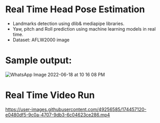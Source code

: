 


# Real Time Head Pose Estimation
- Landmarks detection using dlib& mediapipe libraries.
- Yaw, pitch and Roll prediction using machine learning models in real time.
- Dataset: AFLW2000 image
# Sample output:
![WhatsApp Image 2022-06-18 at 10 16 08 PM](https://user-images.githubusercontent.com/49256585/174456748-863a6956-32c3-4a6e-a681-66cd8534a3d5.jpeg)
# Real Time Video Run

https://user-images.githubusercontent.com/49256585/174457120-e0480df5-9c0a-4707-9db3-6c04623ce286.mp4



